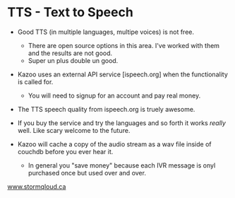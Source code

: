 # TTS - Text to Speech

* Good TTS (in multiple languages, multipe voices) is not free.
  *  There are open source options in this area.   I've worked with them and the results are not good.  
  *  Super un plus double un good.

* Kazoo uses an external API service [ispeech.org] when the functionality is called for.
  *  You will need to signup for an account and pay real money.
  
* The TTS speech quality from ispeech.org is truely awesome.
* If you buy the service and try the languages and so forth it works *really* well.  Like scary welcome to the future.

* Kazoo will cache a copy of the audio stream as a wav file inside of couchdb before you ever hear it.
  * In general you "save money" because each IVR message is onyl purchased once but used over and over.
 

www.stormqloud.ca
